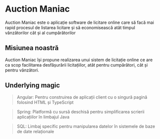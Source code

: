# Auction Maniac

Auction Maniac este o aplicație software de licitare online care să facă mai rapid procesul de listarea licitare și să economisească atât timpul vânzătorilor cât și al cumpărătorilor

## Misiunea noastră

Auction Maniac își propune realizarea unui sistem de licitație online ce are ca scop facilitarea desfășurării licitațiilor, atât pentru cumpărători, cât și pentru vânzători.

## Underlying magic

> Angular: Pentru construirea de aplicații client cu o singură pagină folosind HTML și TypeScript

> Spring: Platformă cu sursă deschisă pentru simplificarea scrierii aplicațiilor în limbajul Java

> SQL: Limbaj specific pentru manipularea datelor în sistemele de baze de date relaționale
